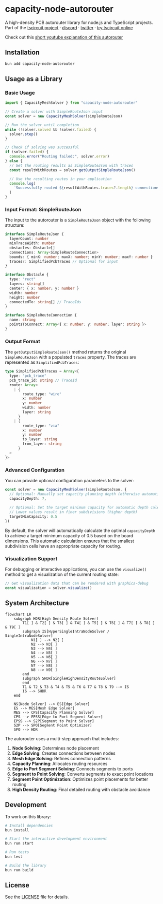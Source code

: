 # capacity-node-autorouter

A high-density PCB autorouter library for node.js and TypeScript projects. Part of the [tscircuit project](https://github.com/tscircuit/tscircuit) &middot; [discord](https://tscircuit.com/join) &middot; [twitter](https://x.com/seveibar) &middot; [try tscircuit online](https://tscircuit.com)

Check out this [short youtube explanation of this autorouter](https://youtu.be/MmTk0806fAo)

## Installation

```bash
bun add capacity-node-autorouter
```

## Usage as a Library

### Basic Usage

```typescript
import { CapacityMeshSolver } from "capacity-node-autorouter"

// Create a solver with SimpleRouteJson input
const solver = new CapacityMeshSolver(simpleRouteJson)

// Run the solver until completion
while (!solver.solved && !solver.failed) {
  solver.step()
}

// Check if solving was successful
if (solver.failed) {
  console.error("Routing failed:", solver.error)
} else {
  // Get the routing results as SimpleRouteJson with traces
  const resultWithRoutes = solver.getOutputSimpleRouteJson()

  // Use the resulting routes in your application
  console.log(
    `Successfully routed ${resultWithRoutes.traces?.length} connections`
  )
}
```

### Input Format: SimpleRouteJson

The input to the autorouter is a `SimpleRouteJson` object with the following structure:

```typescript
interface SimpleRouteJson {
  layerCount: number
  minTraceWidth: number
  obstacles: Obstacle[]
  connections: Array<SimpleRouteConnection>
  bounds: { minX: number; maxX: number; minY: number; maxY: number }
  traces?: SimplifiedPcbTraces // Optional for input
}

interface Obstacle {
  type: "rect"
  layers: string[]
  center: { x: number; y: number }
  width: number
  height: number
  connectedTo: string[] // TraceIds
}

interface SimpleRouteConnection {
  name: string
  pointsToConnect: Array<{ x: number; y: number; layer: string }>
}
```

### Output Format

The `getOutputSimpleRouteJson()` method returns the original `SimpleRouteJson` with a populated `traces` property. The traces are represented as `SimplifiedPcbTraces`:

```typescript
type SimplifiedPcbTraces = Array<{
  type: "pcb_trace"
  pcb_trace_id: string // TraceId
  route: Array<
    | {
        route_type: "wire"
        x: number
        y: number
        width: number
        layer: string
      }
    | {
        route_type: "via"
        x: number
        y: number
        to_layer: string
        from_layer: string
      }
  >
}>
```

### Advanced Configuration

You can provide optional configuration parameters to the solver:

```typescript
const solver = new CapacityMeshSolver(simpleRouteJson, {
  // Optional: Manually set capacity planning depth (otherwise automatically calculated)
  capacityDepth: 7,
  
  // Optional: Set the target minimum capacity for automatic depth calculation
  // Lower values result in finer subdivisions (higher depth)
  targetMinCapacity: 0.5
})
```

By default, the solver will automatically calculate the optimal `capacityDepth` to achieve a target minimum capacity of 0.5 based on the board dimensions. This automatic calculation ensures that the smallest subdivision cells have an appropriate capacity for routing.

### Visualization Support

For debugging or interactive applications, you can use the `visualize()` method to get a visualization of the current routing state:

```typescript
// Get visualization data that can be rendered with graphics-debug
const visualization = solver.visualize()
```

## System Architecture

```mermaid
flowchart LR
    subgraph HDR[High Density Route Solver]
        T1[ ] & T2[ ] & T3[ ] & T4[ ] & T5[ ] & T6[ ] & T7[ ] & T8[ ] & T9[ ]
        subgraph IS[HyperSingleIntraNodeSolver / SingleIntraNodeSolver]
            N1[ ] --> N2[ ]
            N2 --> N3[ ]
            N3 --> N4[ ]
            N4 --> N5[ ]
            N5 --> N6[ ]
            N6 --> N7[ ]
            N7 --> N8[ ]
            N8 --> N9[ ]
        end
        subgraph SHDR[SingleHighDensityRouteSolver]
        end
        T1 & T2 & T3 & T4 & T5 & T6 & T7 & T8 & T9 --> IS
        IS --> SHDR
    end

    NS[Node Solver] --> ES[Edge Solver]
    ES --> MES[Mesh Edge Solver]
    MES --> CPS[Capacity Planning Solver]
    CPS --> EPSS[Edge to Port Segment Solver]
    EPSS --> S2P[Segment to Point Solver]
    S2P --> SPO[Segment Point Optimizer]
    SPO --> HDR
```

The autorouter uses a multi-step approach that includes:

1. **Node Solving**: Determines node placement
2. **Edge Solving**: Creates connections between nodes
3. **Mesh Edge Solving**: Refines connection patterns
4. **Capacity Planning**: Allocates routing resources
5. **Edge to Port Segment Solving**: Connects segments to ports
6. **Segment to Point Solving**: Converts segments to exact point locations
7. **Segment Point Optimization**: Optimizes point placements for better routing
8. **High Density Routing**: Final detailed routing with obstacle avoidance

## Development

To work on this library:

```bash
# Install dependencies
bun install

# Start the interactive development environment
bun run start

# Run tests
bun test

# Build the library
bun run build
```

## License

See the [LICENSE](LICENSE) file for details.
